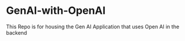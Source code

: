 # GenAI-with-OpenAI
This Repo is for housing the Gen AI Application that uses Open AI in the backend
